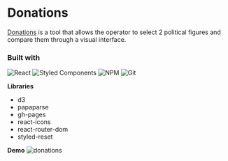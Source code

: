 # Donations
[Donations](https://yiting99928.github.io/donations/)  is a tool that allows the operator to select 2 political figures and compare them through a visual interface.

### Built with
![React](https://img.shields.io/badge/react-%2320232a.svg?style=for-the-badge&logo=react&logoColor=%2361DAFB) ![Styled Components](https://img.shields.io/badge/styled--components-DB7093?style=for-the-badge&logo=styled-components&logoColor=white) ![NPM](https://img.shields.io/badge/NPM-%23CB3837.svg?style=for-the-badge&logo=npm&logoColor=white) ![Git](https://img.shields.io/badge/git-%23F05033.svg?style=for-the-badge&logo=git&logoColor=white)

**Libraries**
* d3
* papaparse
* gh-pages
* react-icons
* react-router-dom
* styled-reset

**Demo**
![donations](https://github.com/yiting99928/donations/assets/119116127/bb16ea93-32cc-4b83-86f1-8880f3326444)
